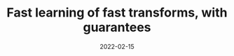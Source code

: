 ---
title: "Fast learning of fast transforms, with guarantees"
collection: publications
permalink: /publication/2022-02-15-butterflyfac
type: conf
date: 2022-02-15
venue: 'IEEE International Conference on Acoustics, Speech and Signal Processing, May 2022, Singapore, Singapore'
paperurl: 'https://hal.inria.fr/hal-03438881'
---
